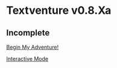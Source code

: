 # Textventure v0.8.Xa
## Incomplete

[Begin My Adventure!](textventure_int)

[Interactive Mode](textventure_int)
